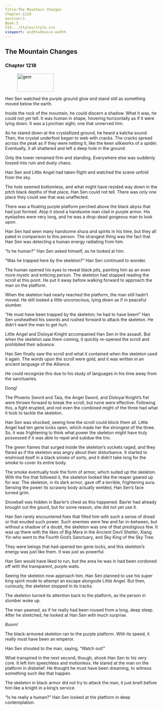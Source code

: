 ```yaml
---
Title:The Mountain Changes 
Chapter:1218 
Section:3 
Book:3 
CSS:../Styles/style.css 
viewport: width=device-width
---
```

  
## The Mountain Changes
### Chapter 1218
  
<figure>
	<img src="../Images/gem.gif" alt="gem" id="gem" width="120" height="60" />
</figure>
  

  
Hen Sen watched the purple ground glow and stand still as something moved below the earth.

Inside the rock of the mountain, he could discern a shadow. What it was, he could not yet tell. It was human in shape, hovering horizontally as if it were lying down. It was a Lynchian sight; one that unnerved him.

As he stared down at the crystallized ground, he heard a katcha sound. Then, the crystal underfoot began to web with cracks. The cracks spread across the peak as if they were netting it, like the keen silkworks of a spider. Eventually, it all shattered and left a deep hole in the ground.

Only the tower remained firm and standing. Everywhere else was suddenly tossed into ruin and dusty chaos.

Han Sen and Little Angel had taken flight and watched the scene unfold from the sky.

The hole seemed bottomless, and what might have resided way down in the pitch black depths of that place, Han Sen could not tell. There was only one place they could see that was unaffected.

There was a floating purple platform perched above the black abyss that had just formed. Atop it stood a handsome man clad in purple armor. His eyelashes were very long, and he was a drop-dead gorgeous man to look upon.

Han Sen had seen many handsome shura and spirits in his time, but they all paled in comparison to this person. The strangest thing was the fact that Han Sen was detecting a human energy radiating from him.

“Is he human?” Han Sen asked himself, as he looked at him.

“Was he trapped here by the skeleton?” Han Sen continued to wonder.

The human opened his eyes to reveal black pits, painting him as an even more mystic and enticing person. The skeleton had stopped reading the scroll at this point. He put it away before walking forward to approach the man on the platform.

When the skeleton had nearly reached the platform, the man still hadn’t moved. He still looked a little unconscious, lying down as if in peaceful slumber.

“He must have been trapped by the skeleton; he had to have been!” Han Sen unsheathed his swords and rushed forward to attack the skeleton. He didn’t want the man to get hurt.

Little Angel and Disloyal Knight accompanied Han Sen in the assault. But when the skeleton saw them coming, it quickly re-opened the scroll and prohibited their advance.

Han Sen finally saw the scroll and what it contained when the skeleton used it again. The words upon the scroll were gold, and it was written in an ancient language of the Alliance.

He could recognize this due to his study of languages in his time away from the sanctuaries.

Dong!

The Phoenix Sword and Taia, the Angel Sword, and Disloyal Knight’s fist were thrown forward to break the scroll, but none were effective. Following this, a fight erupted, and not even the combined might of the three had what it took to tackle the skeleton.

Han Sen was shocked, seeing how the scroll could block them all. Little Angel had ten gene locks open, which made her the strongest of the three. So, it was frightening to think what power the skeleton might have truly possessed if it was able to repel and subdue the trio.

The green flames that surged inside the skeleton’s sockets raged, and they flared as if the skeleton was angry about their disturbance. It started to enshroud itself in a black smoke of sorts, and it didn’t take long for the smoke to cover its entire body.

The smoke eventually took the form of armor, which suited up the skeleton. With the fire that followed it, the skeleton looked like the reaper geared up for war. The skeleton, in its dark armor, gave off a terrible, frightening aura. Sensing the power its scrawny body actually wielded, Han Sen’s face turned grim.

Snowball was hidden in Bao’er’s chest as this happened. Bao’er had already brought out the gourd, but for some reason, she did not yet use it.

Han Sen rarely encountered foes that filled him with such a sense of dread or that exuded such power. Such enemies were few and far in-between, but without a shadow of a doubt, the skeleton was one of that prestigious few. It was up there with the likes of Big Mara in the Ancient Devil Shelter, Xiang Yin who went to the Fourth God’s Sanctuary, and Sky King of the Sky Tree.

They were beings that had opened ten gene locks, and this skeleton’s energy was just like them. It was just as powerful.

Han Sen would have liked to run, but the area he was in had been cordoned off with the transparent, purple walls.

Seeing the skeleton now approach him, Han Sen planned to use his super king spirit mode to attempt an escape alongside Little Angel. But then, curiously, the skeleton stopped in its tracks.

The skeleton turned its attention back to the platform, as the person in slumber woke up.

The man yawned, as if he really had been roused from a long, deep sleep. After he stretched, he looked at Han Sen with much surprise.

*Boom!*

The black-armored skeleton ran to the purple platform. With its speed, it really must have been an emperor.

Han Sen shouted to the man, saying, “Watch out!”

What transpired in the next second, though, shook Han Sen to his very core. It left him speechless and motionless. He stared at the man on the platform in disbelief. He thought he must have been dreaming, to witness something such like that happen.

The skeleton in black armor did not try to attack the man, it just knelt before him like a knight in a king’s service.

“Is he really a human?” Han Sen looked at the platform in deep contemplation.